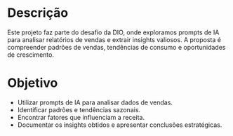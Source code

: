 # Descrição
Este projeto faz parte do desafio da DIO, onde exploramos prompts de IA para analisar relatórios de vendas e extrair insights valiosos. A proposta é compreender padrões de vendas, tendências de consumo e oportunidades de crescimento.

# Objetivo

- Utilizar prompts de IA para analisar dados de vendas.
- Identificar padrões e tendências sazonais.
- Encontrar fatores que influenciam a receita.
- Documentar os insights obtidos e apresentar conclusões estratégicas.
